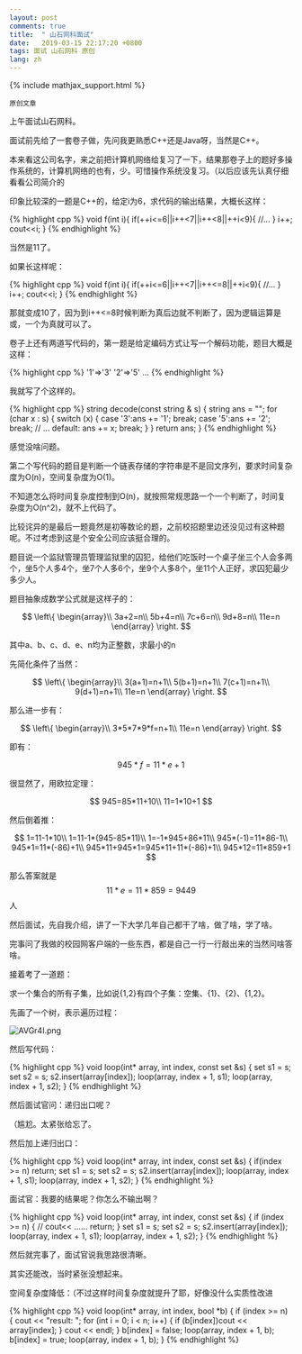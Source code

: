 ```yaml
---
layout: post
comments: true
title:  " 山石网科面试"
date:   2019-03-15 22:17:20 +0800
tags: 面试 山石网科 原创
lang: zh
---
```


<!--引用数学表达式js脚本-->
{% include mathjax_support.html %}

`原创文章`

上午面试山石网科。

面试前先给了一套卷子做，先问我更熟悉C++还是Java呀，当然是C++。

本来看这公司名字，来之前把计算机网络给复习了一下，结果那卷子上的题好多操作系统的，计算机网络的也有，少。可惜操作系统没复习。（以后应该先认真仔细看看公司简介的

印象比较深的一题是C++的，给定i为6，求代码的输出结果，大概长这样：

{% highlight cpp %}
void f(int i){
    if(++i<=6||i++<7||i++<8||++i<9){
        //...
    }
    i++;
    cout<<i;
}
{% endhighlight %}

当然是11了。

如果长这样呢：

{% highlight cpp %}
void f(int i){
    if(++i<=6||i++<7||i++<=8||++i<9){
        //...
    }
    i++;
    cout<<i;
}
{% endhighlight %}

那就变成10了，因为到i++<=8时候判断为真后边就不判断了，因为逻辑运算是或，一个为真就可以了。

卷子上还有两道写代码的，第一题是给定编码方式让写一个解码功能，题目大概是这样：

{% highlight cpp %}
'1'=>'3'
'2'=>'5'
...
{% endhighlight %}

我就写了个这样的。

{% highlight cpp %}
string decode(const string & s) {
    string ans = "";
    for (char x : s) {
        switch (x)
        {
        case '3':ans += '1'; break;
        case '5':ans += '2'; break;
        // ...
        default:
            ans += x;
            break;
        }
    }
    return ans;
}
{% endhighlight %}

感觉没啥问题。

第二个写代码的题目是判断一个链表存储的字符串是不是回文序列，要求时间复杂度为O(n)，空间复杂度为O(1)。

不知道怎么将时间复杂度控制到O(n)，就按照常规思路一个一个判断了，时间复杂度为O(n^2)，就不上代码了。

比较诧异的是最后一题竟然是初等数论的题，之前校招题里边还没见过有这种题呢。不过考虑到这是个安全公司应该挺合理的。

题目说一个监狱管理员管理监狱里的囚犯，给他们吃饭时一个桌子坐三个人会多两个，坐5个人多4个，坐7个人多6个，坐9个人多8个，坐11个人正好，求囚犯最少多少人。

题目抽象成数学公式就是这样子的：

$$
\left\{ 
\begin{array}\\
3a+2=n\\
5b+4=n\\
7c+6=n\\
9d+8=n\\
11e=n
\end{array}
\right.
$$

其中a、b、c、d、e、n均为正整数，求最小的n

先简化条件了当然：

$$
\left\{ 
\begin{array}\\
3(a+1)=n+1\\
5(b+1)=n+1\\
7(c+1)=n+1\\
9(d+1)=n+1\\
11e=n
\end{array}
\right.
$$

那么进一步有：

$$
\left\{ 
\begin{array}\\
3*5*7*9*f=n+1\\
11e=n
\end{array}
\right.
$$

即有：

$$
945*f=11*e+1
$$

很显然了，用欧拉定理：

$$
945=85*11+10\\
11=1*10+1
$$

然后倒着推：

$$
1=11-1*10\\
1=11-1*(945-85*11)\\
1=-1*945+86*11\\
945*(-1)=11*86-1\\
945*1=11*(-86)+1\\
945*11+945*1=945*11+11*(-86)+1\\
945*12=11*859+1
$$

那么答案就是$$11*e=11*859=9449$$人

然后面试，先自我介绍，讲了一下大学几年自己都干了啥，做了啥，学了啥。

完事问了我做的校园网客户端的一些东西，都是自己一行一行敲出来的当然问啥答啥。

接着考了一道题：

求一个集合的所有子集，比如说{1,2}有四个子集：空集、{1}、{2}、{1,2}。

先画了一个树，表示遍历过程：

![AVGr4I.png](https://s2.ax1x.com/2019/03/15/AVGr4I.png)

然后写代码：

{% highlight cpp %}
void loop(int* array, int index, const set<int> &s) {
    set<int> s1 = s;
    set<int> s2 = s;
    s2.insert(array[index]);
    loop(array, index + 1, s1);
    loop(array, index + 1, s2);
}
{% endhighlight %}

然后面试官问：递归出口呢？

（尴尬。太紧张给忘了。

然后加上递归出口：

{% highlight cpp %}
void loop(int* array, int index, const set<int> &s) {
    if(index >= n) return;
    set<int> s1 = s;
    set<int> s2 = s;
    s2.insert(array[index]);
    loop(array, index + 1, s1);
    loop(array, index + 1, s2);
}
{% endhighlight %}

面试官：我要的结果呢？你怎么不输出啊？

{% highlight cpp %}
void loop(int* array, int index, const set<int> &s) {
    if (index >= n) {
        // cout<< ...... 
        return;
    }
    set<int> s1 = s;
    set<int> s2 = s;
    s2.insert(array[index]);
    loop(array, index + 1, s1);
    loop(array, index + 1, s2);
}
{% endhighlight %}

然后就完事了，面试官说我思路很清晰。

其实还能改，当时紧张没想起来。

空间复杂度降低：（不过这样时间复杂度就提升了耶，好像没什么实质性改进

{% highlight cpp %}
void loop(int* array, int index, bool *b) {
    if (index >= n) {
        cout << "result: ";
        for (int i = 0; i < n; i++) {
            if (b[index])cout << array[index];
        }
        cout << endl;
    }
    b[index] = false;
    loop(array, index + 1, b);
    b[index] = true;
    loop(array, index + 1, b);
}
{% endhighlight %}


